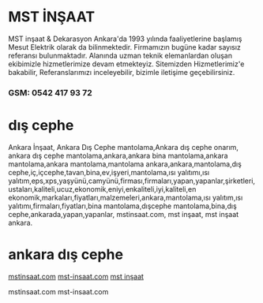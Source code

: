 # MST İNŞAAT
MST inşaat & Dekarasyon Ankara'da 1993 yılında faaliyetlerine başlamış Mesut Elektrik olarak da bilinmektedir. Firmamızın bugüne kadar sayısız referansı bulunmaktadır. Alanında uzman teknik elemanlardan oluşan ekibimizle hizmetlerimize devam etmekteyiz. Sitemizden Hizmetlerimiz'e bakabilir, Referanslarımızı inceleyebilir, bizimle iletişime geçebilirsiniz.

### GSM: 0542 417 93 72

# dış cephe
Ankara İnşaat, Ankara Dış Cephe mantolama,Ankara dış cephe onarım, ankara dış cephe mantolama,ankara,ankara bina mantolama,ankara mantolama,ankara mantolama,mantolama ankara,ankara,mantolama,dış cephe,iç,içcephe,tavan,bina,ev,işyeri,mantolama,ısı yalıtımı,ısı yalıtım,eps,xps,yaşyünü,camyünü,firması,firmaları,yapan,yapanlar,şirketleri,ustaları,kaliteli,ucuz,ekonomik,eniyi,enkaliteli,iyi,kaliteli,en ekonomik,markaları,fiyatları,malzemeleri,ankara,mantolama,ısı yalıtım,ısı yalıtımı,firmaları,fiyatları,bina mantolama,dışcephe mantolama,bina,dış cephe,ankarada,yapan,yapanlar, mstinsaat.com, mst inşaat, mst inşaat ankara.

# ankara dış cephe

[mstinsaat.com](https://mstinsaat.com)
[mst-insaat.com](https://mst-insaat.com)
[mst inşaat](https://mstinsaat.com)

mstinsaat.com
mst-insaat.com
